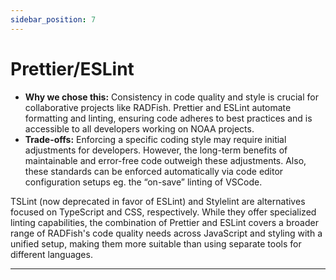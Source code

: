 ```yaml
---
sidebar_position: 7
---
```


# Prettier/ESLint

- **Why we chose this:** Consistency in code quality and style is crucial for collaborative projects like RADFish. Prettier and ESLint automate formatting and linting, ensuring code adheres to best practices and is accessible to all developers working on NOAA projects.
- **Trade-offs:** Enforcing a specific coding style may require initial adjustments for developers. However, the long-term benefits of maintainable and error-free code outweigh these adjustments. Also, these standards can be enforced automatically via code editor configuration setups eg. the “on-save” linting of VSCode.

TSLint (now deprecated in favor of ESLint) and Stylelint are alternatives focused on TypeScript and CSS, respectively. While they offer specialized linting capabilities, the combination of Prettier and ESLint covers a broader range of RADFish's code quality needs across JavaScript and styling with a unified setup, making them more suitable than using separate tools for different languages.

---
